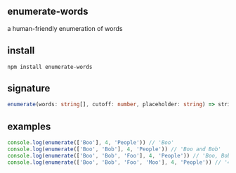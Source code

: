 ## enumerate-words
a human-friendly enumeration of words

## install
`npm install enumerate-words`

## signature
```typescript
enumerate(words: string[], cutoff: number, placeholder: string) => string
```

## examples
```javascript
console.log(enumerate(['Boo'], 4, 'People')) // 'Boo'
console.log(enumerate(['Boo', 'Bob'], 4, 'People')) // 'Boo and Bob'
console.log(enumerate(['Boo', 'Bob', 'Foo'], 4, 'People')) // 'Boo, Bob and Foo'
console.log(enumerate(['Boo', 'Bob', 'Foo', 'Moo'], 4, 'People')) // '4 People'
```
